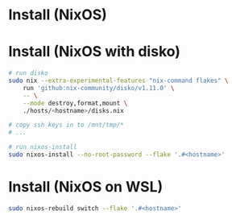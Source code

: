 # Install (NixOS)

# Install (NixOS with disko)

```bash
# run disko
sudo nix --extra-experimental-features "nix-command flakes" \
    run 'github:nix-community/disko/v1.11.0' \
    -- \
    --mode destroy,format,mount \
    ./hosts/<hostname>/disks.nix

# copy ssh keys in to /mnt/tmp/*
# ...

# run nixos-install
sudo nixos-install --no-root-password --flake '.#<hostname>'
```

# Install (NixOS on WSL)

```bash
sudo nixos-rebuild switch --flake '.#<hostname>'
```